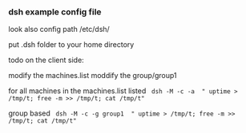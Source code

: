 
### dsh example config file

look also config path /etc/dsh/

put .dsh folder to your home directory 

todo on the client side:

modify the machines.list
moddify the group/group1

for all machines in the machines.list listed
``` dsh -M -c -a  " uptime > /tmp/t; free -m >> /tmp/t; cat /tmp/t"```

group based 
``` dsh -M -c -g group1  " uptime > /tmp/t; free -m >> /tmp/t; cat /tmp/t"```


